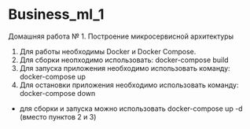 # Business_ml_1

Домашняя работа № 1. Построение микросервисной архитектуры

1) Для работы необходимы Docker и Docker Compose.
2) Для сборки неопходимо использовать: docker-compose build
3) Для запуска приложения необходимо использовать команду: docker-compose up
4) Для остановки приложения необходимо использовать команду: docker-compose down

* для сборки и запуска можно использовать docker-compose up -d (вместо пунктов 2 и 3)